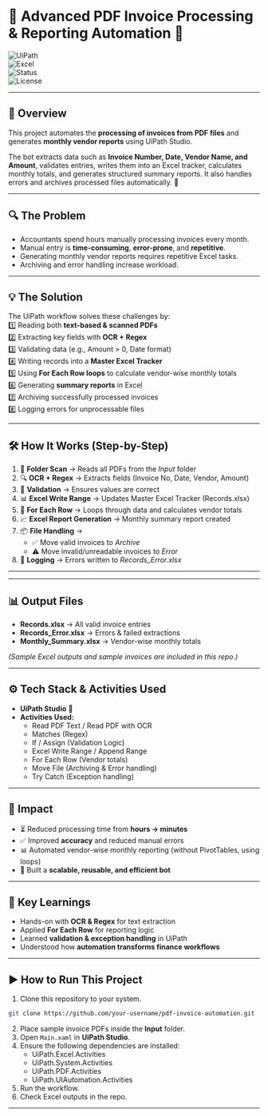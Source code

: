# 📑 Advanced PDF Invoice Processing & Reporting Automation 🤖  

![UiPath](https://img.shields.io/badge/Made%20with-UiPath-blue)  
![Excel](https://img.shields.io/badge/Excel-Reporting-green)  
![Status](https://img.shields.io/badge/Status-Completed-success)  
![License](https://img.shields.io/badge/License-Nishant-yellow)  

---

## 📌 Overview  
This project automates the **processing of invoices from PDF files** and generates **monthly vendor reports** using UiPath Studio.  

The bot extracts data such as **Invoice Number, Date, Vendor Name, and Amount**, validates entries, writes them into an Excel tracker, calculates monthly totals, and generates structured summary reports. It also handles errors and archives processed files automatically. 🚀  

---

## 🔍 The Problem  
- Accountants spend hours manually processing invoices every month.  
- Manual entry is **time-consuming**, **error-prone**, and **repetitive**.  
- Generating monthly vendor reports requires repetitive Excel tasks.  
- Archiving and error handling increase workload.  

---

## 💡 The Solution  
The UiPath workflow solves these challenges by:  
1️⃣ Reading both **text-based & scanned PDFs**  
2️⃣ Extracting key fields with **OCR + Regex**  
3️⃣ Validating data (e.g., Amount > 0, Date format)  
4️⃣ Writing records into a **Master Excel Tracker**  
5️⃣ Using **For Each Row loops** to calculate vendor-wise monthly totals  
6️⃣ Generating **summary reports** in Excel  
7️⃣ Archiving successfully processed invoices  
8️⃣ Logging errors for unprocessable files  

---

## 🛠️ How It Works (Step-by-Step)  
1. 📂 **Folder Scan** → Reads all PDFs from the *Input* folder  
2. 🔍 **OCR + Regex** → Extracts fields (Invoice No, Date, Vendor, Amount)  
3. 🧮 **Validation** → Ensures values are correct  
4. 📊 **Excel Write Range** → Updates Master Excel Tracker (Records.xlsx)  
5. 🔄 **For Each Row** → Loops through data and calculates vendor totals  
6. 📈 **Excel Report Generation** → Monthly summary report created  
7. 📦 **File Handling** →  
   - ✅ Move valid invoices to *Archive*  
   - ⚠️ Move invalid/unreadable invoices to *Error*  
8. 📝 **Logging** → Errors written to *Records_Error.xlsx*  

---

---

## 📊 Output Files  
- **Records.xlsx** → All valid invoice entries  
- **Records_Error.xlsx** → Errors & failed extractions  
- **Monthly_Summary.xlsx** → Vendor-wise monthly totals  

*(Sample Excel outputs and sample invoices are included in this repo.)*  

---

## ⚙️ Tech Stack & Activities Used  
- **UiPath Studio** 🤖  
- **Activities Used:**  
  - Read PDF Text / Read PDF with OCR  
  - Matches (Regex)  
  - If / Assign (Validation Logic)  
  - Excel Write Range / Append Range  
  - For Each Row (Vendor totals)  
  - Move File (Archiving & Error handling)  
  - Try Catch (Exception handling)  

---

## 🚀 Impact  
- ⏳ Reduced processing time from **hours → minutes**  
- ✅ Improved **accuracy** and reduced manual errors  
- 📊 Automated vendor-wise monthly reporting (without PivotTables, using loops)  
- 🔄 Built a **scalable, reusable, and efficient bot**  

---

## 🌟 Key Learnings  
- Hands-on with **OCR & Regex** for text extraction  
- Applied **For Each Row** for reporting logic  
- Learned **validation & exception handling** in UiPath  
- Understood how **automation transforms finance workflows**  

---

## ▶️ How to Run This Project  
1. Clone this repository to your system.
```bash
git clone https://github.com/your-username/pdf-invoice-automation.git
```
2. Place sample invoice PDFs inside the **Input** folder.  
3. Open `Main.xaml` in **UiPath Studio**.  
4. Ensure the following dependencies are installed:  
   - UiPath.Excel.Activities  
   - UiPath.System.Activities  
   - UiPath.PDF.Activities  
   - UiPath.UIAutomation.Activities  
5. Run the workflow.  
6. Check Excel outputs in the repo.  

---

